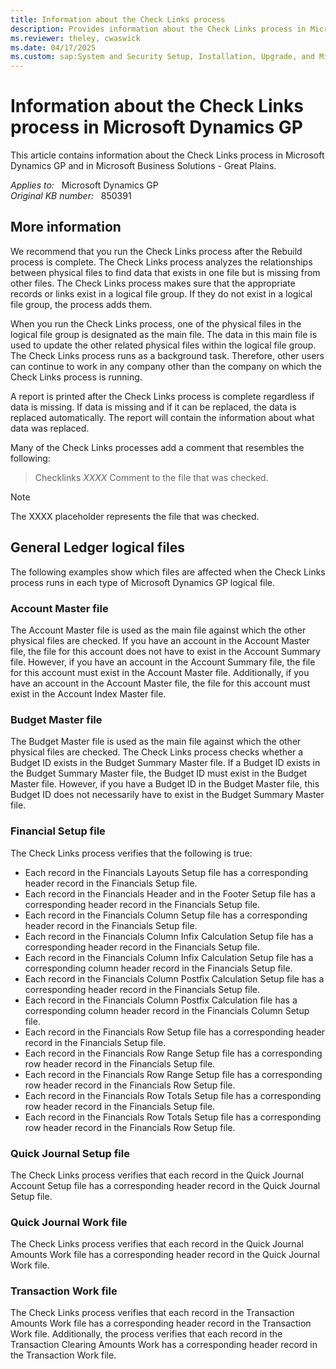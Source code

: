 ```yaml
---
title: Information about the Check Links process
description: Provides information about the Check Links process in Microsoft Dynamics GP.
ms.reviewer: theley, cwaswick
ms.date: 04/17/2025
ms.custom: sap:System and Security Setup, Installation, Upgrade, and Migrations
---
```

# Information about the Check Links process in Microsoft Dynamics GP

This article contains information about the Check Links process in Microsoft Dynamics GP and in Microsoft Business Solutions - Great Plains.

_Applies to:_ &nbsp; Microsoft Dynamics GP  
_Original KB number:_ &nbsp; 850391

## More information

We recommend that you run the Check Links process after the Rebuild process is complete. The Check Links process analyzes the relationships between physical files to find data that exists in one file but is missing from other files. The Check Links process makes sure that the appropriate records or links exist in a logical file group. If they do not exist in a logical file group, the process adds them.

When you run the Check Links process, one of the physical files in the logical file group is designated as the main file. The data in this main file is used to update the other related physical files within the logical file group. The Check Links process runs as a background task. Therefore, other users can continue to work in any company other than the company on which the Check Links process is running.

A report is printed after the Check Links process is complete regardless if data is missing. If data is missing and if it can be replaced, the data is replaced automatically. The report will contain the information about what data was replaced.

Many of the Check Links processes add a comment that resembles the following:

> Checklinks *XXXX* Comment to the file that was checked.

> [!NOTE]
> The XXXX placeholder represents the file that was checked.

## General Ledger logical files

The following examples show which files are affected when the Check Links process runs in each type of Microsoft Dynamics GP logical file.

### Account Master file

The Account Master file is used as the main file against which the other physical files are checked. If you have an account in the Account Master file, the file for this account does not have to exist in the Account Summary file. However, if you have an account in the Account Summary file, the file for this account must exist in the Account Master file. Additionally, if you have an account in the Account Master file, the file for this account must exist in the Account Index Master file.

### Budget Master file

The Budget Master file is used as the main file against which the other physical files are checked. The Check Links process checks whether a Budget ID exists in the Budget Summary Master file. If a Budget ID exists in the Budget Summary Master file, the Budget ID must exist in the Budget Master file. However, if you have a Budget ID in the Budget Master file, this Budget ID does not necessarily have to exist in the Budget Summary Master file.

### Financial Setup file

The Check Links process verifies that the following is true:

- Each record in the Financials Layouts Setup file has a corresponding header record in the Financials Setup file.
- Each record in the Financials Header and in the Footer Setup file has a corresponding header record in the Financials Setup file.
- Each record in the Financials Column Setup file has a corresponding header record in the Financials Setup file.
- Each record in the Financials Column Infix Calculation Setup file has a corresponding header record in the Financials Setup file.
- Each record in the Financials Column Infix Calculation Setup file has a corresponding column header record in the Financials Setup file.
- Each record in the Financials Column Postfix Calculation Setup file has a corresponding header record in the Financials Setup file.
- Each record in the Financials Column Postfix Calculation file has a corresponding column header record in the Financials Column Setup file.
- Each record in the Financials Row Setup file has a corresponding header record in the Financials Setup file.
- Each record in the Financials Row Range Setup file has a corresponding row header record in the Financials Setup file.
- Each record in the Financials Row Range Setup file has a corresponding row header record in the Financials Row Setup file.
- Each record in the Financials Row Totals Setup file has a corresponding row header record in the Financials Setup file.
- Each record in the Financials Row Totals Setup file has a corresponding row header record in the Financials Row Setup file.

### Quick Journal Setup file

The Check Links process verifies that each record in the Quick Journal Account Setup file has a corresponding header record in the Quick Journal Setup file.

### Quick Journal Work file

The Check Links process verifies that each record in the Quick Journal Amounts Work file has a corresponding header record in the Quick Journal Work file.

### Transaction Work file

The Check Links process verifies that each record in the Transaction Amounts Work file has a corresponding header record in the Transaction Work file. Additionally, the process verifies that each record in the Transaction Clearing Amounts Work has a corresponding header record in the Transaction Work file.
